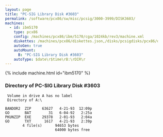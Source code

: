 ```yaml
---
layout: page
title: "PC-SIG Library Disk #3603"
permalink: /software/pcx86/sw/misc/pcsig/3000-3999/DISK3603/
machines:
  - id: ibm5170
    type: pcx86
    config: /machines/pcx86/ibm/5170/cga/1024kb/rev3/machine.xml
    diskettes: /machines/pcx86/diskettes.json,/disks/pcsigdisks/pcx86/diskettes.json
    autoGen: true
    autoMount:
      B: "PC-SIG Library Disk #3603"
    autoType: $date\r$time\rB:\rDIR\r
---
```


{% include machine.html id="ibm5170" %}

### Directory of PC-SIG Library Disk #3603

     Volume in drive A has no label
     Directory of A:\

    BANDOR2  ZIP     63627   4-21-93  12:09p
    GO       BAT        31   6-04-92   2:25a
    PKUNZIP  EXE     29378   2-01-93   2:04a
    GO       TXT      1617   4-21-93   2:39p
            4 file(s)      94653 bytes
                           64000 bytes free
